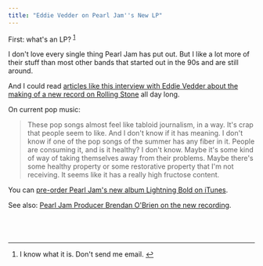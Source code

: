 ```yaml
---
title: "Eddie Vedder on Pearl Jam''s New LP"
---
```

<p>First: what's an LP? <sup id="fnref-21691:1"><a href="#fn-21691:1" rel="footnote">1</a></sup></p>
<p>I don't love every single thing Pearl Jam has put out. But I like a lot more of their stuff than most other bands that started out in the 90s and are still around.</p>
<p>And I could read <a href="http://www.rollingstone.com/music/news/q-a-eddie-vedder-on-pearl-jams-new-lp-and-hate-watching-the-vmas-20130927">articles like this interview with Eddie Vedder about the making of a new record on Rolling Stone</a> all day long.</p>
<p>On current pop music:</p>
<blockquote><p>
  These pop songs almost feel like tabloid journalism, in a way. It's crap that people seem to like. And I don't know if it has meaning. I don't know if one of the pop songs of the summer has any fiber in it. People are consuming it, and is it healthy? I don't know. Maybe it's some kind of way of taking themselves away from their problems. Maybe there's some healthy property or some restorative property that I'm not receiving. It seems like it has a really high fructose content.
</p></blockquote>
<p>You can <a href="https://itunes.apple.com/ca/album/lightning-bolt/id665391109?uo=4&amp;at=10l4Ki">pre-order Pearl Jam's new album Lightning Bold on iTunes</a>.</p>
<p>See also: <a href="http://www.rollingstone.com/music/news/q-a-pearl-jam-producer-brendan-obrien-on-the-making-of-lightning-bolt-20130731">Pearl Jam Producer Brendan O'Brien on the new recording</a>.</p>
<p><a href="https://itunes.apple.com/ca/album/lightning-bolt/id665391109?uo=4&at=10l4Ki" target="itunes_store"style="display:inline-block;overflow:hidden;background:url(https://linkmaker.itunes.apple.com/htmlResources/assets/en_us//images/web/linkmaker/badge_itunes-lrg.png) no-repeat;width:110px;height:40px;@media only screen{background-image:url(https://linkmaker.itunes.apple.com/htmlResources/assets/en_us//images/web/linkmaker/badge_itunes-lrg.svg);}"></a></p>
<div class="footnotes">
<hr />
<ol>
<li id="fn-21691:1">
I know what it is. Don't send me email.&#160;<a href="#fnref-21691:1" rev="footnote">&#8617;</a>
</li>
</ol>
</div>
